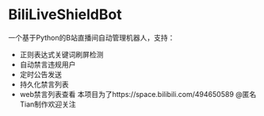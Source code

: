 # BiliLiveShieldBot

一个基于Python的B站直播间自动管理机器人，支持：
- 正则表达式关键词刷屏检测
- 自动禁言违规用户
- 定时公告发送
- 持久化禁言列表
- web禁言列表查看
本项目为了https://space.bilibili.com/494650589 @匿名Tian制作欢迎关注
